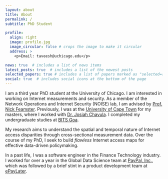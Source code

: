 ```yaml
---
layout: about
title: About
permalink: /
subtitle: PhD Student

profile:
  align: right
  image: profile.jpg
  image_circular: false # crops the image to make it circular
  address: >
    <p>Email: taveesh@uchicago.edu</p>

news: true  # includes a list of news items
latest_posts: true  # includes a list of the newest posts
selected_papers: true # includes a list of papers marked as "selected={true}"
social: true  # includes social icons at the bottom of the page
---
```

I am a third year PhD student at the University of Chicago. I am interested in working on Internet measurements and security. As a member of the Network Operations and Internet Security (NOISE) lab, I am advised by [Prof. Nick Feamster](https://people.cs.uchicago.edu/~feamster/). Previously, I was at the [University of Cape Town](https://uct.ac.za/) for my masters, where I worked with [Dr. Josiah Chavula](https://www.josiahchavula.com/). I completed my undergraduate studies at [BITS Goa](https://www.bits-pilani.ac.in/goa/).

My research aims to understand the spatial and temporal nature of Internet access disparities through cross-sectional measurement data. Over the course of my PhD, I seek to build *flawless* Internet access maps for effective data-driven policymaking.

In a past life, I was a software engineer in the Finance Technology industry. I worked for over a year in the Global Data Science team at [PayPal, Inc.](https://www.paypal.com), which was followed by a brief stint in a product development team at [ePayLater](https://www.epaylater.in).